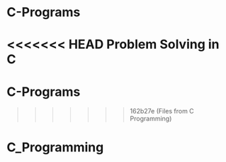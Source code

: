 # C-Programs
<<<<<<< HEAD
Problem Solving in C
=======
# C-Programs
>>>>>>> 162b27e (Files from C Programming)
# C_Programming
